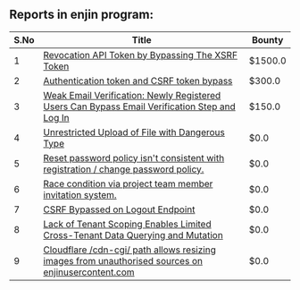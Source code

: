 ## Reports in enjin program:
| S.No | Title | Bounty |
| ---- | ----- | ------ |
| 1 | [Revocation API Token by Bypassing The XSRF Token](https://hackerone.com/reports/2312217) | $1500.0 |
| 2 | [Authentication token and CSRF token bypass](https://hackerone.com/reports/998457) | $300.0 |
| 3 | [Weak Email Verification: Newly Registered Users Can Bypass Email Verification Step and Log In](https://hackerone.com/reports/2312320) | $150.0 |
| 4 | [Unrestricted Upload of File with Dangerous Type](https://hackerone.com/reports/1081766) | $0.0 |
| 5 | [Reset password policy isn't consistent with registration / change password policy.](https://hackerone.com/reports/1083531) | $0.0 |
| 6 | [Race condition via project team member invitation system.](https://hackerone.com/reports/1108291) | $0.0 |
| 7 | [CSRF Bypassed on Logout Endpoint](https://hackerone.com/reports/1091403) | $0.0 |
| 8 | [Lack of Tenant Scoping Enables Limited Cross-Tenant Data Querying and Mutation](https://hackerone.com/reports/2327238) | $0.0 |
| 9 | [Cloudflare /cdn-cgi/ path allows resizing images from unauthorised sources on enjinusercontent.com](https://hackerone.com/reports/2545994) | $0.0 |
